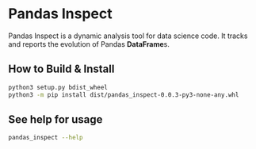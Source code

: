 # Pandas Inspect
Pandas Inspect is a dynamic analysis tool for data science code. It tracks and reports the evolution of Pandas **DataFrame**s.

## How to Build & Install
```bash
python3 setup.py bdist_wheel
python3 -m pip install dist/pandas_inspect-0.0.3-py3-none-any.whl
```

## See help for usage
```bash
pandas_inspect --help
```